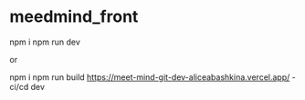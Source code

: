 # meedmind_front

npm i
npm run dev

or

npm i 
npm run build 
https://meet-mind-git-dev-aliceabashkina.vercel.app/ - ci/cd dev
